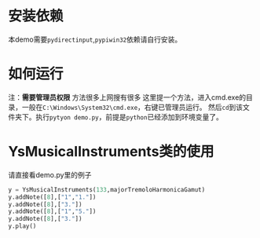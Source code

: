 # 安装依赖
本demo需要`pydirectinput`,`pypiwin32`依赖请自行安装。
# 如何运行
注：__需要管理员权限__
方法很多上网搜有很多
这里提一个方法，进入cmd.exe的目录，一般在`C:\Windows\System32\cmd.exe`，右键已管理员运行。
然后`cd`到该文件夹下。执行`pytyon demo.py`，前提是`python`已经添加到环境变量了。
# YsMusicalInstruments类的使用
请直接看demo.py里的例子
``` python
y = YsMusicalInstruments(133,majorTremoloHarmonicaGamut)
y.addNote([8],["1","1."])
y.addNote([8],["3."])
y.addNote([8],["1","5."])
y.addNote([8],["3."])
y.play()
```
